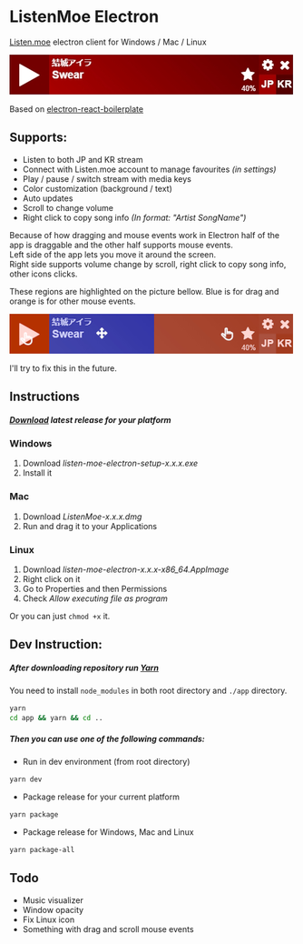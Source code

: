 # ListenMoe Electron

[Listen.moe](https://www.listen.moe) electron client for Windows / Mac / Linux

![App](./docs/app.jpg)

Based on [electron-react-boilerplate](https://github.com/chentsulin/electron-react-boilerplate)

## Supports:
- Listen to both JP and KR stream
- Connect with Listen.moe account to manage favourites <i>(in settings)</i>
- Play / pause / switch stream with media keys
- Color customization (background / text)
- Auto updates
- Scroll to change volume
- Right click to copy song info <i>(In format: "Artist SongName")</i>

Because of how dragging and mouse events work in Electron half of the app is draggable and the other half supports 
mouse events.
<br/>Left side of the app lets you move it around the screen.
<br/>Right side supports volume change by scroll, right click to copy song info, other icons clicks.

These regions are highlighted on the picture bellow. Blue is for drag and orange is for other mouse events.

![Mouse](./docs/mouse.jpg)

I'll try to fix this in the future.

## Instructions
##### [Download](https://github.com/aklein13/listen-moe-electron/releases/latest) latest release for your platform
### Windows
1. Download <i>listen-moe-electron-setup-x.x.x.exe</i>
2. Install it
### Mac
1. Download <i>ListenMoe-x.x.x.dmg</i>
2. Run and drag it to your Applications
### Linux
1. Download <i>listen-moe-electron-x.x.x-x86_64.AppImage</i>
2. Right click on it
3. Go to Properties and then Permissions
4. Check <i>Allow executing file as program</i>

Or you can just `chmod +x` it.

## Dev Instruction:
##### After downloading repository run [Yarn](https://yarnpkg.com/)
You need to install `node_modules` in both root directory and `./app` directory.
```bash
yarn
cd app && yarn && cd ..
```
##### Then you can use one of the following commands:
- Run in dev environment (from root directory)
```bash
yarn dev
```
- Package release for your current platform
```bash
yarn package
```
- Package release for Windows, Mac and Linux
```bash
yarn package-all
```

## Todo
- Music visualizer
- Window opacity
- Fix Linux icon
- Something with drag and scroll mouse events
